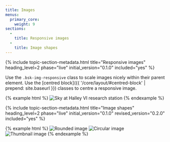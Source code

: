 ```yaml
---
title: Images
menus:
  primary_core:
    weight: 9
sections:
  -
    title: Responsive images
  -
    title: Image shapes
---
```


{% include topic-section-metadata.html
  title="Responsive images"
  heading_level=2
  phase="live"
  initial_version="0.1.0"
  included="yes"
%}

Use the `.bsk-img-responsive` class to scale images nicely within their parent element. Use the
[centred block]({{ '/core/layout/#centred-block' | prepend: site.baseurl }}) classes to centre a responsive image.

{% example html %}
<img class="bsk-img-responsive" src="{{ '/img/site-masthead-tom-welsh.jpg' | prepend: site.baseurl }}" alt="Sky at Halley VI research station">
{% endexample %}

{% include topic-section-metadata.html
  title="Image shapes"
  heading_level=2
  phase="live"
  initial_version="0.1.0"
  revised_version="0.2.0"
  included="yes"
%}

{% example html %}
<img class="bsk-img-rounded" src="{{ '/img/placeholder-150.png' | prepend: site.baseurl }}" alt="Rounded image" >
<img class="bsk-img-circle" src="{{ '/img/placeholder-150.png' | prepend: site.baseurl }}" alt="Circular image">
<img class="bsk-img-thumbnail" src="{{ '/img/placeholder-150.png' | prepend: site.baseurl }}" alt="Thumbnail image">
{% endexample %}
